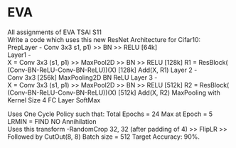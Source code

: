 # EVA
All assignments of EVA TSAI
S11<br>
Write a code which uses this new ResNet Architecture for Cifar10:<br>
PrepLayer - Conv 3x3 s1, p1) >> BN >> RELU [64k]<br>
Layer1 -<br>
X = Conv 3x3 (s1, p1) >> MaxPool2D >> BN >> RELU [128k]
R1 = ResBlock( (Conv-BN-ReLU-Conv-BN-ReLU))(X) [128k]
Add(X, R1)
Layer 2 -<br>
Conv 3x3 [256k]
MaxPooling2D
BN
ReLU
Layer 3 -<br>
X = Conv 3x3 (s1, p1) >> MaxPool2D >> BN >> RELU [512k]
R2 = ResBlock( (Conv-BN-ReLU-Conv-BN-ReLU))(X) [512k]
Add(X, R2)
MaxPooling with Kernel Size 4
FC Layer
SoftMax<br>

Uses One Cycle Policy such that:
Total Epochs = 24
Max at Epoch = 5
LRMIN = FIND
NO Annihilation<br>
Uses this transform -RandomCrop 32, 32 (after padding of 4) >> FlipLR >> Followed by CutOut(8, 8)
Batch size = 512
Target Accuracy: 90%.
